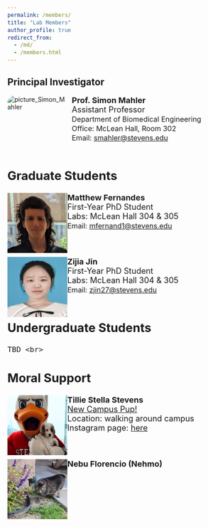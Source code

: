 ```yaml
---
permalink: /members/
title: "Lab Members"
author_profile: true
redirect_from: 
  - /md/
  - /members.html
---
```


<style>
.roundrect {
border-radius: 15px;
  margin-right: 10px;  
}
</style>

## Principal Investigator
<img src="../images/Headshot_Simon_Mahler.png" alt="picture_Simon_Mahler" class="roundrect" style="width:135px;height:135px;" align="left"><font size="4"><b>Prof. Simon Mahler </b><br>
  <font size="4"> Assistant Professor<br></font>
  <font size="3"> Department of Biomedical Engineering<br></font>
  <font size="3"> Office: McLean Hall, Room 302<br></font>
  <font size="3"> Email: [smahler@stevens.edu](mailto:smahler@stevens.edu)</font><br><br>
  
  ## Graduate Students

<img src="../images/Matthew_Fernandes.png" alt="picture_Matthew_Fernandes" style="width:135px;height:135px;" align="left"><font size="4"><b>Matthew Fernandes</b><br> 
  First-Year PhD Student<br> 
  Labs: McLean Hall 304 & 305<br>
  <font size="3"> Email: [mfernand1@stevens.edu](mailto:mfernand1@stevens.edu)</font><br><br>

  <br><img src="../images/Zijia_Jin.png" alt="picture_Zijia_Jin" style="width:135px;height:135px;" align="left"><font size="4"> 
  <b>Zijia Jin</b><br> 
  First-Year PhD Student<br> 
  Labs: McLean Hall 304 & 305<br>
  <font size="3"> Email: [zjin27@stevens.edu](mailto:zjin27@stevens.edu)</font><br><br>

## Undergraduate Students
   
    TBD <br>

## Moral Support 
  <img src="../images/Tillie.png" alt="Tillie" style="width:135px;height:135px;" align="left">
  <b>Tillie Stella Stevens</b><br> 
  <a href="https://www.stevens.edu/news/meet-tillie-stevens-new-campus-pup" target="_blank">New Campus Pup!</a><br>
  Location: walking around campus <br>
  Instagram page: <a href="https://www.instagram.com/followstevens/?hl=en" target="_blank">here</a><br><br>
  
  <br><img src="../images/Nehmo.png" alt="Nehmo_picture" style="width:135px;height:135px;" align="left">
  <b>Nebu Florencio (Nehmo)</b><br> 
  <br>
